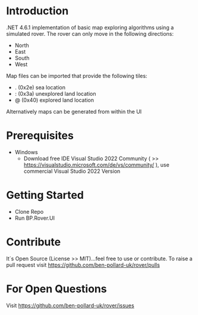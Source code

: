 # Introduction 
.NET 4.6.1 implementation of basic map exploring algorithms using a simulated rover. The rover can only move in the following directions:
  * North
  * East
  * South
  * West
  
Map files can be imported that provide the following tiles:
  * . (0x2e)  sea location
  * : (0x3a)  unexplored land location
  * @ (0x40)  explored land location
  
Alternatively maps can be generated from within the UI

# Prerequisites
  * Windows
    * Download free IDE Visual Studio 2022 Community ( >> https://visualstudio.microsoft.com/de/vs/community/ ), use commercial Visual Studio 2022 Version

# Getting Started
  * Clone Repo
  * Run BP.Rover.UI

# Contribute
It´s Open Source (License >> MIT)...feel free to use or contribute. To raise a pull request visit https://github.com/ben-pollard-uk/rover/pulls

# For Open Questions
Visit https://github.com/ben-pollard-uk/rover/issues
